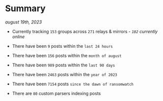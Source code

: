 
# Summary
_august 19th, 2023_

- Currently tracking `153` groups across `271` relays & mirrors - _`102` currently online_

- There have been `9` posts within the `last 24 hours`

- There have been `156` posts within the `month of august`

- There have been `989` posts within the `last 90 days`

- There have been `2463` posts within the `year of 2023`

- There have been `7154` posts `since the dawn of ransomwatch`

- There are `80` custom parsers indexing posts
